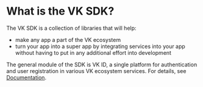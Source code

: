# What is the VK SDK?
The VK SDK is a collection of libraries that will help:
- make any app a part of the VK ecosystem
- turn your app into a super app by integrating services into your app without having to put in any additional effort into development

The general module of the SDK is VK ID, a single platform for authentication and user registration in various VK ecosystem services.
For details, see [Documentation](https://platform.vk.com/).